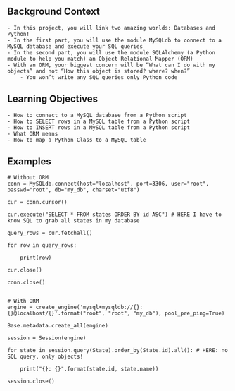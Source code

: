## Background Context
    - In this project, you will link two amazing worlds: Databases and Python!
    - In the first part, you will use the module MySQLdb to connect to a MySQL database and execute your SQL queries
    - In the second part, you will use the module SQLAlchemy (a Python module to help you match) an Object Relational Mapper (ORM)
    - With an ORM, your biggest concern will be “What can I do with my objects” and not “How this object is stored? where? when?”
        - You won’t write any SQL queries only Python code




## Learning Objectives
    - How to connect to a MySQL database from a Python script
    - How to SELECT rows in a MySQL table from a Python script
    - How to INSERT rows in a MySQL table from a Python script
    - What ORM means
    - How to map a Python Class to a MySQL table




## Examples
    # Without ORM
    conn = MySQLdb.connect(host="localhost", port=3306, user="root", passwd="root", db="my_db", charset="utf8")

    cur = conn.cursor()

    cur.execute("SELECT * FROM states ORDER BY id ASC") # HERE I have to know SQL to grab all states in my database

    query_rows = cur.fetchall()

    for row in query_rows:

        print(row)

    cur.close()

    conn.close()


    # With ORM
    engine = create_engine('mysql+mysqldb://{}:{}@localhost/{}'.format("root", "root", "my_db"), pool_pre_ping=True)

    Base.metadata.create_all(engine)

    session = Session(engine)

    for state in session.query(State).order_by(State.id).all(): # HERE: no SQL query, only objects!

        print("{}: {}".format(state.id, state.name))
        
    session.close()
